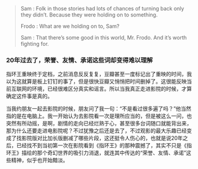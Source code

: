 > 
> Sam : Folk in those stories had lots of chances of turning back only they didn’t.
> Because they were holding on to something.
> 
> Frodo : What are we holding on to, Sam?
> 
> Sam : That there’s some good in this world, Mr. Frodo. And it’s worth fighting for.

### 20年过去了，荣誉、友情、承诺这些词却变得难以理解  

指环王重映终于定档，之前消息反反复复，豆瓣甚至一度标记出了重映的时间，我以为这就算是板上钉钉的事了，但是很快豆瓣又悄悄把时间删掉了。这很能反映当前互联网的环境，已经很难区分真实和谣言。所以当我真正走进影院的时候，才算确定这件事是真的。  

当我约朋友一起去影院的时候，朋友问了我一句：“不是看过很多遍了吗？”他当然指的是在电脑上。我一开始认为去影院看一次是理所应当的，但是被这么一问，也突然有所动摇，是啊，剧情的走向已经烂熟于心，甚至很多台词随口就能背出来，那为什么还要走进电影院呢？不过犹豫之后还是去了，不过观影的最大乐趣已经变成了找影院版对比加长版删减了哪些片段，这还挺令人伤心的，也就是说20年之后，已经找不到当初第一次在影院看到《指环王》的那种震撼了，其实不只是《指环王》描绘的那个奇幻世界的吸引力消退，就连其中传达的“荣誉、友情、承诺”这些精神，似乎也开始黯淡。  
